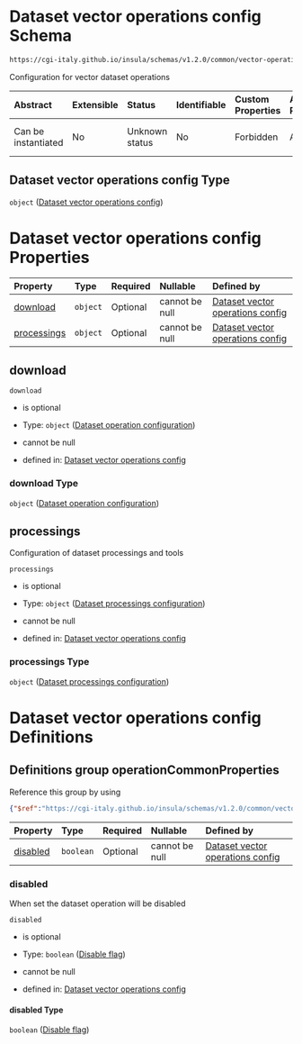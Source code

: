 # Dataset vector operations config Schema

```txt
https://cgi-italy.github.io/insula/schemas/v1.2.0/common/vector-operations-config.schema.json
```

Configuration for vector dataset operations

| Abstract            | Extensible | Status         | Identifiable | Custom Properties | Additional Properties | Access Restrictions | Defined In                                                                                                         |
| :------------------ | :--------- | :------------- | :----------- | :---------------- | :-------------------- | :------------------ | :----------------------------------------------------------------------------------------------------------------- |
| Can be instantiated | No         | Unknown status | No           | Forbidden         | Allowed               | none                | [vector-operations-config.schema.json](schemas/common/vector-operations-config.schema.json) |

## Dataset vector operations config Type

`object` ([Dataset vector operations config](vector-operations-config.md))

# Dataset vector operations config Properties

| Property                    | Type     | Required | Nullable       | Defined by                                                                                                                                                                                                                           |
| :-------------------------- | :------- | :------- | :------------- | :----------------------------------------------------------------------------------------------------------------------------------------------------------------------------------------------------------------------------------- |
| [download](#download)       | `object` | Optional | cannot be null | [Dataset vector operations config](vector-operations-config-defs-dataset-operation-configuration.md)            |
| [processings](#processings) | `object` | Optional | cannot be null | [Dataset vector operations config](vector-operations-config-properties-dataset-processings-configuration.md) |

## download



`download`

* is optional

* Type: `object` ([Dataset operation configuration](vector-operations-config-defs-dataset-operation-configuration.md))

* cannot be null

* defined in: [Dataset vector operations config](vector-operations-config-defs-dataset-operation-configuration.md)

### download Type

`object` ([Dataset operation configuration](vector-operations-config-defs-dataset-operation-configuration.md))

## processings

Configuration of dataset processings and tools

`processings`

* is optional

* Type: `object` ([Dataset processings configuration](vector-operations-config-properties-dataset-processings-configuration.md))

* cannot be null

* defined in: [Dataset vector operations config](vector-operations-config-properties-dataset-processings-configuration.md)

### processings Type

`object` ([Dataset processings configuration](vector-operations-config-properties-dataset-processings-configuration.md))

# Dataset vector operations config Definitions

## Definitions group operationCommonProperties

Reference this group by using

```json
{"$ref":"https://cgi-italy.github.io/insula/schemas/v1.2.0/common/vector-operations-config.schema.json#/$defs/operationCommonProperties"}
```

| Property              | Type      | Required | Nullable       | Defined by                                                                                                                                                                                                                                                                        |
| :-------------------- | :-------- | :------- | :------------- | :-------------------------------------------------------------------------------------------------------------------------------------------------------------------------------------------------------------------------------------------------------------------------------- |
| [disabled](#disabled) | `boolean` | Optional | cannot be null | [Dataset vector operations config](vector-operations-config-defs-dataset-operation-configuration-properties-disable-flag.md) |

### disabled

When set the dataset operation will be disabled

`disabled`

* is optional

* Type: `boolean` ([Disable flag](vector-operations-config-defs-dataset-operation-configuration-properties-disable-flag.md))

* cannot be null

* defined in: [Dataset vector operations config](vector-operations-config-defs-dataset-operation-configuration-properties-disable-flag.md)

#### disabled Type

`boolean` ([Disable flag](vector-operations-config-defs-dataset-operation-configuration-properties-disable-flag.md))
